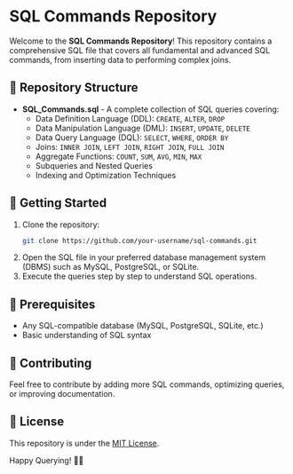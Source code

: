# SQL Commands Repository

Welcome to the **SQL Commands Repository**! This repository contains a comprehensive SQL file that covers all fundamental and advanced SQL commands, from inserting data to performing complex joins.

## 📂 Repository Structure
- **SQL_Commands.sql** - A complete collection of SQL queries covering:
  - Data Definition Language (DDL): `CREATE`, `ALTER`, `DROP`
  - Data Manipulation Language (DML): `INSERT`, `UPDATE`, `DELETE`
  - Data Query Language (DQL): `SELECT`, `WHERE`, `ORDER BY`
  - Joins: `INNER JOIN`, `LEFT JOIN`, `RIGHT JOIN`, `FULL JOIN`
  - Aggregate Functions: `COUNT`, `SUM`, `AVG`, `MIN`, `MAX`
  - Subqueries and Nested Queries
  - Indexing and Optimization Techniques

## 🚀 Getting Started
1. Clone the repository:
   ```bash
   git clone https://github.com/your-username/sql-commands.git
   ```
2. Open the SQL file in your preferred database management system (DBMS) such as MySQL, PostgreSQL, or SQLite.
3. Execute the queries step by step to understand SQL operations.

## 📌 Prerequisites
- Any SQL-compatible database (MySQL, PostgreSQL, SQLite, etc.)
- Basic understanding of SQL syntax

## 🤝 Contributing
Feel free to contribute by adding more SQL commands, optimizing queries, or improving documentation.

## 📜 License
This repository is under the [MIT License](LICENSE).

Happy Querying! 🎯🚀

